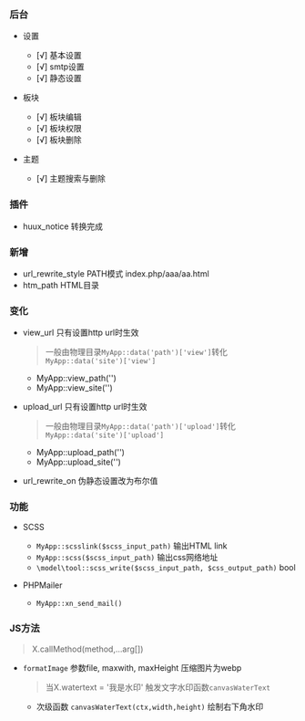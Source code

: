 ### 后台
- 设置
	- [√] 基本设置
	- [√] smtp设置
	- [√] 静态设置


- 板块
	- [√] 板块编辑
	- [√] 板块权限
	- [√] 板块删除

- 主题
	- [√] 主题搜索与删除

### 插件
- huux_notice 转换完成
### 新增  
- url_rewrite_style PATH模式 index.php/aaa/aa.html
- htm_path HTML目录

### 变化
- view_url 只有设置http url时生效
	> 一般由物理目录`MyApp::data('path')['view']`转化`MyApp::data('site')['view']`
	- MyApp::view_path('')
	- MyApp::view_site('')

- upload_url 只有设置http url时生效
	> 一般由物理目录`MyApp::data('path')['upload']`转化`MyApp::data('site')['upload']`
	- MyApp::upload_path('')
	- MyApp::upload_site('')
	
- url_rewrite_on 伪静态设置改为布尔值

### 功能
- SCSS
	- `MyApp::scsslink($scss_input_path)` 输出HTML link
	- `MyApp::scss($scss_input_path)` 输出css网络地址
	- `\model\tool::scss_write($scss_input_path, $css_output_path)` bool

- PHPMailer
	- `MyApp::xn_send_mail()`


### JS方法
> X.callMethod(method,...arg[])

- `formatImage` 参数file, maxwith, maxHeight 压缩图片为webp
	> 当X.watertext = '我是水印' 触发文字水印函数`canvasWaterText`
	- 次级函数 `canvasWaterText(ctx,width,height)` 绘制右下角水印